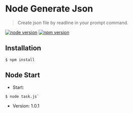 # Node Generate Json
> Create json file by readline in your prompt command.

[![node version](https://img.shields.io/badge/node-v6.9.5-green.svg)](https://nodejs.org/en/download/)
[![npm version](https://img.shields.io/badge/npm-v3.10.10-red.svg)](https://nodejs.org/en/download/)

## Installation

```
$ npm install
```

## Node Start

* Start: 
```
$ node task.js`
```

* Version: 1.0.1